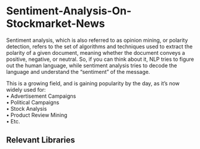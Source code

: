 # Sentiment-Analysis-On-Stockmarket-News
Sentiment analysis, which is also referred to as opinion mining, or polarity detection, refers to the set of algorithms and techniques used to extract the polarity of a given document, meaning whether the document conveys a positive, negative, or neutral.
So, if you can think about it, NLP tries to figure out the human language, while sentiment analysis tries to decode the language and understand the “sentiment” of the message.

This is a growing field, and is gaining popularity by the day, as it’s now widely used for:
<br>•	Advertisement Campaigns 
<br>•	Political Campaigns 
<br>•	Stock Analysis 
<br>•	Product Review Mining 
<br>•	Etc. 

## Relevant Libraries
